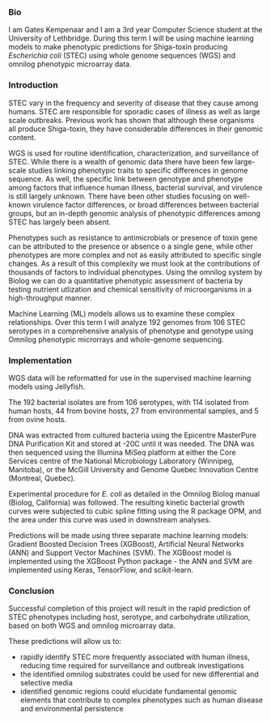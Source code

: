 ### Bio
I am Gates Kempenaar and I am a 3rd year Computer Science student at the University of Lethbridge. During this term I will be using machine learning models to make phenotypic predictions for Shiga-toxin producing _Escherichia coli_ (STEC) using whole genome sequences (WGS) and omnilog phenotypic microarray data.

### Introduction
STEC vary in the frequency and severity of disease that they cause among humans. STEC are responsible for sporadic cases of illness as well as large scale outbreaks. Previous work has shown that although these organisms all produce Shiga-toxin, they have considerable differences in their genomic content. 

WGS is used for routine identification, characterization, and surveillance of STEC. While there is a wealth of genomic data there have been few large-scale studies linking phenotypic traits to specific differences in genome sequence. As well, the specific link between genotype and phenotype among factors that influence human illness, bacterial survival, and virulence is still largely unknown. There have been other studies focusing on well-known virulence factor differences, or broad differences between bacterial groups, but an in-depth genomic analysis of phenotypic differences among STEC has largely been absent. 

Phenotypes such as resistance to antimicrobials or presence of toxin gene can be attributed to the presence or absence o a single gene, while other phenotypes are more complex and not as easily attributed to specific single changes. As a result of this complexity we must look at the contributions of thousands of factors to individual phenotypes. Using the omnilog system by Biolog we can do a quantitative phenotypic assessment of bacteria by testing nutrient utlization and chemical sensitivity of microorganisms in a high-throughput manner.

Machine Learning (ML) models allows us to examine these complex relationships. Over this term I will analyze 192 genomes from 106 STEC serotypes in a comprehensive analysis of phenotype and genotype using Omnilog phenotypic microrrays and whole-genome sequencing. 

### Implementation
WGS data will be reformatted for use in the supervised machine learning models using Jellyfish.

The 192 bacterial isolates are from 106 serotypes, with 114 isolated from human hosts, 44 from bovine hosts, 27 from environmental samples, and 5 from ovine hosts. 

DNA was extracted from cultured bacteria using the Epicentre MasterPure DNA Purification Kit and stored at -20C until it was 
needed. The DNA was then sequenced using the Illumina MiSeq platform at either the Core Services centre of the National 
Microbiology Laboratory (Winnipeg, Manitoba), or the McGill University and Genome Quebec Innovation Centre (Montreal, Quebec).

Experimental procedure for _E. coli_ as detailed in the Omnilog Biolog manual (Biolog, California) was followed. The resulting kinetic bacterial growth curves were subjected to cubic spline fitting using the R package OPM, and the area under this curve was used in downstream analyses.

Predictions will be made using three separate machine learning models: Gradient Boosted Decision Trees (XGBoost), Artificial Neural Networks (ANN) and Support Vector Machines (SVM). The XGBoost model is implemented using the XGBoost Python package - the ANN and SVM are implemented using Keras, TensorFlow, and scikit-learn.

### Conclusion
Successful completion of this project will result in the rapid prediction of STEC phenotypes including host, serotype, and carbohydrate utilization, based on both WGS and omnilog microarray data. 

These predictions will allow us to:
- rapidly identify STEC more frequently associated with human illness, reducing time required for surveillance and outbreak investigations
- the identified omnilog substrates could be used for new differential and selective media
- identified genomic regions could elucidate fundamental genomic elements that contribute to complex phenotypes such as human disease and environmental persistence


